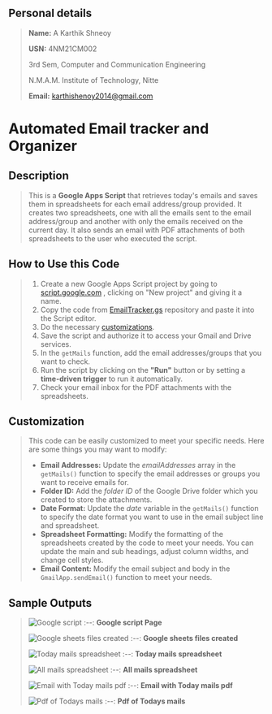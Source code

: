 ## Personal details

> **Name:** A Karthik Shneoy
> 
> **USN:** 4NM21CM002
> 
> 3rd Sem, Computer and Communication Engineering
> 
> N.M.A.M. Institute of Technology, Nitte
> 
> **Email:** karthishenoy2014@gmail.com

# Automated Email tracker and Organizer

## Description
> This is a **Google Apps Script** that retrieves today's emails and saves them in spreadsheets for each email address/group provided. It creates two spreadsheets, one with all the emails sent to the email address/group and another with only the emails received on the current day. It also sends an email with PDF attachments of both spreadsheets to the user who executed the script.


## How to Use this Code
> 1. Create a new Google Apps Script project by going to [script.google.com](https://script.google.com/home) , clicking on "New project" and giving it a name.
> 2. Copy the code from [EmailTracker.gs](https://github.com/brcnitk/Internship-Feb_2023/blob/main/Karthik_Shenoy/EmailTracker.gs) repository and paste it into the Script editor.
> 3. Do the necessary [customizations](https://github.com/brcnitk/Internship-Feb_2023/blob/main/Karthik_Shenoy/README.md#customization).
> 4. Save the script and authorize it to access your Gmail and Drive services.
> 5. In the `getMails` function, add the email addresses/groups that you want to check.
> 6. Run the script by clicking on the **"Run"** button or by setting a **time-driven trigger** to run it automatically.
> 7. Check your email inbox for the PDF attachments with the spreadsheets.


## Customization 
> This code can be easily customized to meet your specific needs. Here are some things you may want to modify:
> * **Email Addresses:** Update the *emailAddresses* array in the `getMails()` function to specify the email addresses or groups you want to receive emails for.
> * **Folder ID:** Add the *folder ID* of the Google Drive folder which you created to store the attachments.
> * **Date Format:** Update the *date* variable in the `getMails()` function to specify the date format you want to use in the email subject line and spreadsheet.
> * **Spreadsheet Formatting:** Modify the formatting of the spreadsheets created by the code to meet your needs. You can update the main and sub headings, adjust column widths, and change cell styles.
> * **Email Content:** Modify the email subject and body in the `GmailApp.sendEmail()` function to meet your needs.

## Sample Outputs
> ![Google script](https://user-images.githubusercontent.com/126340629/223623404-8008c55d-4d90-402c-ad46-9f34afab3ad1.png)
> :--:
> <b>Google script Page</b>
>
> ![Google sheets files created](https://user-images.githubusercontent.com/126340629/223623498-07507502-ee00-43ed-a2c5-4539427b1abd.png)
> :--:
> <b>Google sheets files created</b>
>
> ![Today mails spreadsheet](https://user-images.githubusercontent.com/126340629/223623587-bff6c2df-b2cc-4f13-83a4-912a7707cad2.png)
> :--:
> <b>Today mails spreadsheet</b>
>
> ![All mails spreadsheet](https://user-images.githubusercontent.com/126340629/223623657-2c7d59b0-1e98-4551-a20b-cf164ecf9023.png)
> :--:
> <b>All mails spreadsheet</b>
> 
> ![Email with Today mails pdf](https://user-images.githubusercontent.com/126340629/223623699-587e4cda-a147-41d3-8f58-9015cfe8f78a.png)
> :--:
> <b>Email with Today mails pdf</b>
> 
> ![Pdf of Todays mails](https://user-images.githubusercontent.com/126340629/223623773-0a1e6e18-f702-47a8-9297-df7689c41405.png)
> :--:
> <b>Pdf of Todays mails</b>
